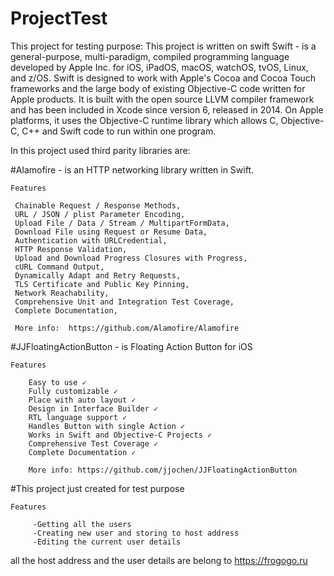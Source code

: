 # ProjectTest
This project for testing purpose:
This project is written on swift 
Swift - is a general-purpose, multi-paradigm, compiled programming language developed by Apple Inc. for iOS, iPadOS, macOS, watchOS, tvOS, Linux, and z/OS. Swift is designed to work with Apple's Cocoa and Cocoa Touch frameworks and the large body of existing Objective-C code written for Apple products. It is built with the open source LLVM compiler framework and has been included in Xcode since version 6, released in 2014. On Apple platforms, it uses the Objective-C runtime library which allows C, Objective-C, C++ and Swift code to run within one program.

In this project used third parity libraries are:

  #Alamofire - is an HTTP networking library written in Swift.
  
    Features
    
     Chainable Request / Response Methods,
     URL / JSON / plist Parameter Encoding,
     Upload File / Data / Stream / MultipartFormData,
     Download File using Request or Resume Data,
     Authentication with URLCredential,
     HTTP Response Validation,
     Upload and Download Progress Closures with Progress,
     cURL Command Output,
     Dynamically Adapt and Retry Requests,
     TLS Certificate and Public Key Pinning,
     Network Reachability,
     Comprehensive Unit and Integration Test Coverage,
     Complete Documentation,
     
     More info:  https://github.com/Alamofire/Alamofire
 #JJFloatingActionButton - is Floating Action Button for iOS
 
    Features
    
        Easy to use ✓
        Fully customizable ✓
        Place with auto layout ✓
        Design in Interface Builder ✓
        RTL language support ✓
        Handles Button with single Action ✓
        Works in Swift and Objective-C Projects ✓
        Comprehensive Test Coverage ✓
        Complete Documentation ✓
        
        More info: https://github.com/jjochen/JJFloatingActionButton
 
 #This project just created for test purpose 
 
    Features
  
         -Getting all the users
         -Creating new user and storing to host address
         -Editing the current user details

 all the host address and the user details are belong to https://frogogo.ru 
 
 
